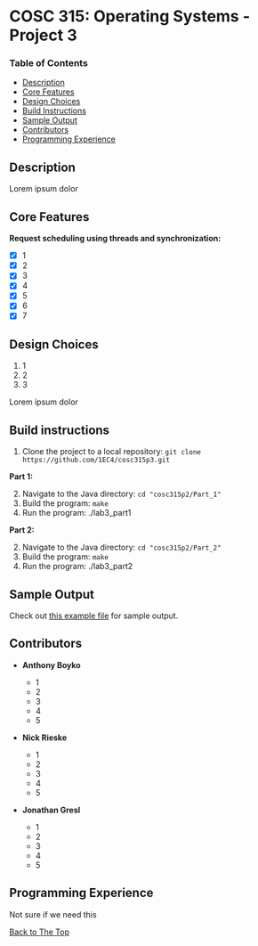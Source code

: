 # COSC 315: Operating Systems - Project 3

### Table of Contents
- [Description](#description)
- [Core Features](#core-features)
- [Design Choices](#design-choices)
- [Build Instructions](#build-instructions)
- [Sample Output](#sample-output)
- [Contributors](#contributors)
- [Programming Experience](#programming-experience)

## Description

Lorem ipsum dolor 

## Core Features
**Request scheduling using threads and synchronization:**
- [x] 1
- [x] 2
- [x] 3
- [x] 4
- [x] 5
- [x] 6
- [x] 7

## Design Choices
  1. 1
  2. 2
  3. 3
    
Lorem ipsum dolor 
  
## Build instructions

  1. Clone the project to a local repository:   `git clone https://github.com/1EC4/cosc315p3.git`
  
**Part 1:**

  2. Navigate to the Java directory: `cd "cosc315p2/Part_1"`
  3. Build the program: `make`
  4. Run the program: ./lab3_part1
  
**Part 2:**

  2. Navigate to the Java directory: `cd "cosc315p2/Part_2"`
  3. Build the program: `make`
  4. Run the program: ./lab3_part2

## Sample Output
Check out [this example file](sample_output.txt) for sample output.

## Contributors
- **Anthony Boyko**
  - 1
  - 2
  - 3
  - 4
  - 5

- **Nick Rieske**
  - 1
  - 2
  - 3
  - 4
  - 5

- **Jonathan Gresl**
  - 1
  - 2
  - 3
  - 4
  - 5

## Programming Experience

Not sure if we need this

[Back to The Top](#cosc-315-operating-systems---project-3)
